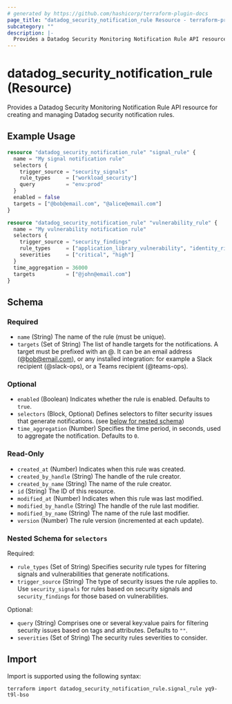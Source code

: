 ```yaml
---
# generated by https://github.com/hashicorp/terraform-plugin-docs
page_title: "datadog_security_notification_rule Resource - terraform-provider-datadog"
subcategory: ""
description: |-
  Provides a Datadog Security Monitoring Notification Rule API resource for creating and managing Datadog security notification rules.
---
```


# datadog_security_notification_rule (Resource)

Provides a Datadog Security Monitoring Notification Rule API resource for creating and managing Datadog security notification rules.

## Example Usage

```terraform
resource "datadog_security_notification_rule" "signal_rule" {
  name = "My signal notification rule"
  selectors {
    trigger_source = "security_signals"
    rule_types     = ["workload_security"]
    query          = "env:prod"
  }
  enabled = false
  targets = ["@bob@email.com", "@alice@email.com"]
}

resource "datadog_security_notification_rule" "vulnerability_rule" {
  name = "My vulnerability notification rule"
  selectors {
    trigger_source = "security_findings"
    rule_types     = ["application_library_vulnerability", "identity_risk"]
    severities     = ["critical", "high"]
  }
  time_aggregation = 36000
  targets          = ["@john@email.com"]
}
```

<!-- schema generated by tfplugindocs -->
## Schema

### Required

- `name` (String) The name of the rule (must be unique).
- `targets` (Set of String) The list of handle targets for the notifications. A target must be prefixed with an @. It can be an email address (@bob@email.com), or any installed integration: for example a Slack recipient (@slack-ops), or a Teams recipient (@teams-ops).

### Optional

- `enabled` (Boolean) Indicates whether the rule is enabled. Defaults to `true`.
- `selectors` (Block, Optional) Defines selectors to filter security issues that generate notifications. (see [below for nested schema](#nestedblock--selectors))
- `time_aggregation` (Number) Specifies the time period, in seconds, used to aggregate the notification. Defaults to `0`.

### Read-Only

- `created_at` (Number) Indicates when this rule was created.
- `created_by_handle` (String) The handle of the rule creator.
- `created_by_name` (String) The name of the rule creator.
- `id` (String) The ID of this resource.
- `modified_at` (Number) Indicates when this rule was last modified.
- `modified_by_handle` (String) The handle of the rule last modifier.
- `modified_by_name` (String) The name of the rule last modifier.
- `version` (Number) The rule version (incremented at each update).

<a id="nestedblock--selectors"></a>
### Nested Schema for `selectors`

Required:

- `rule_types` (Set of String) Specifies security rule types for filtering signals and vulnerabilities that generate notifications.
- `trigger_source` (String) The type of security issues the rule applies to. Use `security_signals` for rules based on security signals and `security_findings` for those based on vulnerabilities.

Optional:

- `query` (String) Comprises one or several key:value pairs for filtering security issues based on tags and attributes. Defaults to `""`.
- `severities` (Set of String) The security rules severities to consider.

## Import

Import is supported using the following syntax:

```shell
terraform import datadog_security_notification_rule.signal_rule yq9-t9l-bso
```
